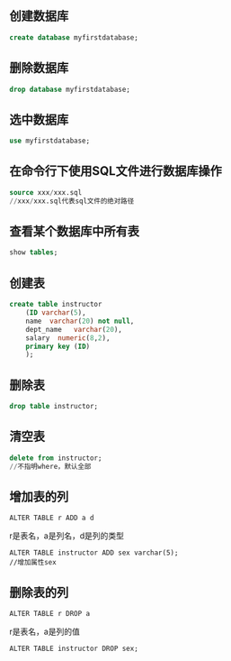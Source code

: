 ## 创建数据库
```sql
create database myfirstdatabase;
```
## 删除数据库
```sql
drop database myfirstdatabase;
```
## 选中数据库
```sql
use myfirstdatabase;
```
## 在命令行下使用SQL文件进行数据库操作
```sql
source xxx/xxx.sql
//xxx/xxx.sql代表sql文件的绝对路径
```
## 查看某个数据库中所有表
```sql
show tables;
```
## 创建表
```sql
create table instructor
    (ID	varchar(5), 
    name  varchar(20) not null, 
    dept_name	varchar(20), 
    salary	numeric(8,2),
    primary key (ID)
    );
```
## 删除表
```sql
drop table instructor;
```

## 清空表

```sql
delete from instructor;
//不指明where，默认全部
```
## 增加表的列
    ALTER TABLE r ADD a d
r是表名，a是列名，d是列的类型   

    ALTER TABLE instructor ADD sex varchar(5);
    //增加属性sex
## 删除表的列
    ALTER TABLE r DROP a
r是表名，a是列的值   

    ALTER TABLE instructor DROP sex;



